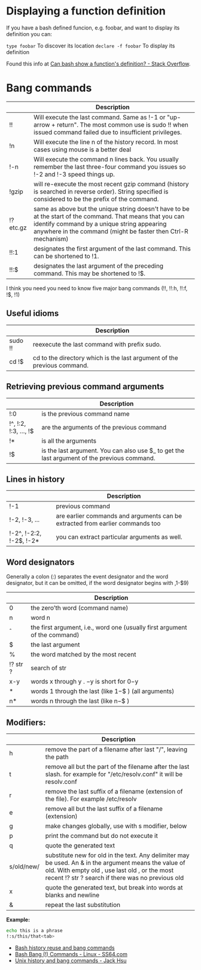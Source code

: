 # Displaying a function definition

If you have a bash defined funcion, e.g. foobar, and want to display its definition you can:

`type foobar` To discover its location
`declare -f foobar` To display its definition

Found this info at [Can bash show a function's definition? - Stack Overflow](https://stackoverflow.com/questions/6916856/can-bash-show-a-functions-definition).

# Bang commands

||Description|
| -- | -- |
| !! | Will execute the last command. Same as !-1 or "up-arrow + return". The most common use is sudo !! when issued command failed due to insufficient privileges. |
| !n | Will execute the line n of the history record.   In most cases using mouse is a better deal |
!-n | Will execute the command n lines back.  You usually remember the last three-four command you issues so !-2 and !-3 speed things up. |
| !gzip | will re-execute the most recent gzip command (history is searched  in reverse order). String specified is considered to be the prefix of the  command. |
| !?etc.gz | same as above but the unique string doesn't have to be at the start of the command. That means that you can identify command by a unique string appearing anywhere in the command  (might be faster then Ctrl-R  mechanism) |
| !!:1 | designates the first argument of the last command.  This can be shortened to !1. |
| !!:$ | designates the last argument of the preceding command. This may be shortened to !$. |


I think you need you need to know  five major bang commands (!!, !!:h, !!:f, !$, !1)

## Useful idioms

||Description|
| -- | -- |
| sudo !! | reexecute the last command with prefix sudo. |
| cd !$ | cd to the directory which is the last argument of the previous command. |


## Retrieving previous command arguments

||Description|
| -- | -- |
| !:0 | is the previous command name |
| !^, !:2, !:3, …, !$ | are the arguments of the previous command |
| !* | is all the arguments |
| !$ | is the last argument. You can also use $_ to get the last argument of the previous command. |

## Lines in history

||Description|
| -- | -- |
| !-1 | previous command |
| !-2, !-3, ... | are earlier commands and arguments can be extracted from earlier commands too |
| !-2^, !-2:2, !-2$, !-2* | you can extract particular arguments as well. |

## Word designators

Generally a colon (:) separates the event designator and the word designator, but it can be omitted, if the word designator begins with $, %, ^, *, or - . As well for for command line arguments from 1 to 9 ($1-$9)

||Description|
| -- | -- |
| 0 | the zero’th word (command name) |
| n | word n |
| ˆ | the first argument, i.e., word one (usually first argument of the command) |
| $ | the last argument |
| % | the word matched by the most recent |
| !? str ?  |search of str |
| x-y | words x through y . −y is short for 0−y |
| * | words 1 through the last (like 1−$ ) (all arguments) |
| n* | words n through the last (like n−$ ) |

## Modifiers:

||Description|
| -- | -- |
| h | remove the part of a filename after last "/", leaving the path |
| t | remove all but the part of the filename after the last slash. for example for "/etc/resolv.conf" it will be resolv.conf |
| r | remove the last suffix of a filename (extension of the file). For example /etc/resolv |
| e | remove all but the last suffix of a filename (extension) |
| g | make changes globally, use with s modifier, below |
| p | print the command but do not execute it |
| q | quote the generated text |
| s/old/new/ | substitute new for old in the text. Any delimiter may be used. An & in the argument means the value of old. With empty old , use last old , or the most recent !? str ? search if there was no previous old |
| x | quote the generated text, but break into words at blanks and newline |
| & | repeat the last substitution |

**Example:**

```bash
echo this is a phrase
!:s/this/that<tab>
```

- [Bash history reuse and bang commands](http://www.softpanorama.org/Scripting/Shellorama/Bash_as_command_interpreter/bash_command_history_reuse.shtml#Using_selected_capabilities_of_bang_command)
- [Bash Bang (!) Commands - Linux - SS64.com](https://ss64.com/bash/bang.html)
- [Unix history and bang commands - Jack Hsu](https://jaysoo.ca/2009/09/16/unix-history-and-bang-commands/)
